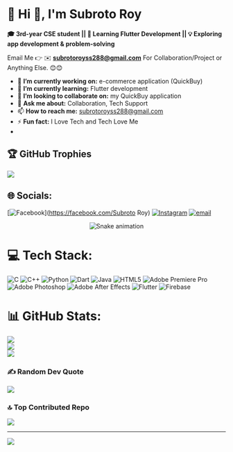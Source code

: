 # 💫 Hi 👋, I'm Subroto Roy
**🎓 3rd-year CSE student || 🌱 Learning Flutter Development || 💡 Exploring app development & problem-solving**

Email Me 👉 ✉️ **subrotoroyss288@gmail.com** For Collaboration/Project or Anything Else. 😊😊

- 🔭 **I’m currently working on:** e-commerce application (QuickBuy)
- 🌱 **I’m currently learning:** Flutter development
- 👯 **I’m looking to collaborate on:** my QuickBuy application
- 💬 **Ask me about:** Collaboration, Tech Support
- 📫 **How to reach me:** subrotoroyss288@gmail.com
- ⚡ **Fun fact:** I Love Tech and Tech Love Me
- 
## 🏆 GitHub Trophies
![](https://github-profile-trophy.vercel.app/?username=subroto08&theme=radical&no-frame=false&no-bg=true&margin-w=4)

## 🌐 Socials:
[![Facebook](https://img.shields.io/badge/Facebook-%231877F2.svg?logo=Facebook&logoColor=white)](https://facebook.com/Subroto Roy) [![Instagram](https://img.shields.io/badge/Instagram-%23E4405F.svg?logo=Instagram&logoColor=white)](https://instagram.com/subroto848) [![email](https://img.shields.io/badge/Email-D14836?logo=gmail&logoColor=white)](mailto:subrotoroyss288@gmail.com) 

<!-- Snake Game Repo View -->

<div align="center">
  <img src="https://profile-readme-generator.com/assets/snake.svg" alt="Snake animation" />
</div>

# 💻 Tech Stack:
![C](https://img.shields.io/badge/c-%2300599C.svg?style=for-the-badge&logo=c&logoColor=white) ![C++](https://img.shields.io/badge/c++-%2300599C.svg?style=for-the-badge&logo=c%2B%2B&logoColor=white) ![Python](https://img.shields.io/badge/python-3670A0?style=for-the-badge&logo=python&logoColor=ffdd54) ![Dart](https://img.shields.io/badge/dart-%230175C2.svg?style=for-the-badge&logo=dart&logoColor=white) ![Java](https://img.shields.io/badge/java-%23ED8B00.svg?style=for-the-badge&logo=openjdk&logoColor=white) ![HTML5](https://img.shields.io/badge/html5-%23E34F26.svg?style=for-the-badge&logo=html5&logoColor=white) ![Adobe Premiere Pro](https://img.shields.io/badge/Adobe%20Premiere%20Pro-9999FF.svg?style=for-the-badge&logo=Adobe%20Premiere%20Pro&logoColor=white) ![Adobe Photoshop](https://img.shields.io/badge/adobe%20photoshop-%2331A8FF.svg?style=for-the-badge&logo=adobe%20photoshop&logoColor=white) ![Adobe After Effects](https://img.shields.io/badge/Adobe%20After%20Effects-9999FF.svg?style=for-the-badge&logo=Adobe%20After%20Effects&logoColor=white) ![Flutter](https://img.shields.io/badge/Flutter-%2302569B.svg?style=for-the-badge&logo=Flutter&logoColor=white) ![Firebase](https://img.shields.io/badge/firebase-a08021?style=for-the-badge&logo=firebase&logoColor=ffcd34)
# 📊 GitHub Stats:
![](https://github-readme-stats.vercel.app/api?username=subroto08&theme=dark&hide_border=false&include_all_commits=true&count_private=false)<br/>
![](https://nirzak-streak-stats.vercel.app/?user=subroto08&theme=dark&hide_border=false)<br/>
![](https://github-readme-stats.vercel.app/api/top-langs/?username=subroto08&theme=dark&hide_border=false&include_all_commits=true&count_private=false&layout=compact)

### ✍️ Random Dev Quote
![](https://quotes-github-readme.vercel.app/api?type=horizontal&theme=radical)

### 🔝 Top Contributed Repo
![](https://github-contributor-stats.vercel.app/api?username=subroto08&limit=5&theme=dark&combine_all_yearly_contributions=true)

---
[![](https://visitcount.itsvg.in/api?id=subroto08&icon=0&color=0)](https://visitcount.itsvg.in)

<!-- Proudly created with GPRM ( https://gprm.itsvg.in ) -->
